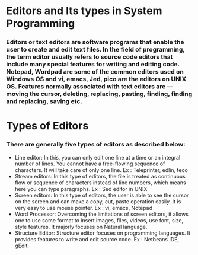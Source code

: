 # Editors and Its types in System Programming
### Editors or text editors are software programs that enable the user to create and edit text files. In the field of programming, the term editor usually refers to source code editors that include many special features for writing and editing code. Notepad, Wordpad are some of the common editors used on Windows OS and vi, emacs, Jed, pico are the editors on UNIX OS. Features normally associated with text editors are — moving the cursor, deleting, replacing, pasting, finding, finding and replacing, saving etc.

# Types of Editors
### There are generally five types of editors as described below:

- Line editor: In this, you can only edit one line at a time or an integral number of lines. You cannot have a free-flowing sequence of characters. It will take care of only one line.
Ex : Teleprinter, edlin, teco
- Stream editors: In this type of editors, the file is treated as continuous flow or sequence of characters instead of line numbers, which means here you can type paragraphs.
  Ex : Sed editor in UNIX
- Screen editors: In this type of editors, the user is able to see the cursor on the screen and can make a copy, cut, paste operation easily. It is very easy to use mouse pointer.
  Ex : vi, emacs, Notepad
- Word Processor: Overcoming the limitations of screen editors, it allows one to use some format to insert images, files, videos, use font, size, style features. It majorly focuses on Natural language.
- Structure Editor: Structure editor focuses on programming languages. It provides features to write and edit source code.
Ex : Netbeans IDE, gEdit.
